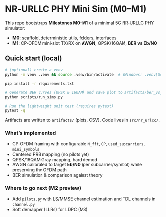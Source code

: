 # NR‑URLLC PHY Mini Sim (M0–M1)

This repo bootstraps **Milestones M0–M1** of a minimal 5G NR‑URLLC PHY simulator:
- **M0**: scaffold, deterministic utils, folders, interfaces
- **M1**: CP‑OFDM mini‑slot TX/RX on **AWGN**, QPSK/16QAM, **BER vs Eb/N0**

## Quick start (local)

```bash
# (optional) create a venv
python -m venv .venv && source .venv/bin/activate  # (Windows: .venv\Scripts\activate)

pip install -r requirements.txt

# Generate BER curves (QPSK & 16QAM) and save plot to artifacts/ber_vs_snr.png
python scripts/run_sims.py

# Run the lightweight unit test (requires pytest)
pytest -q
```

Artifacts are written to `artifacts/` (plots, CSV). Code lives in `src/nr_urlcc/`.

### What’s implemented
- CP‑OFDM framing with configurable `N_fft`, `CP`, `used_subcarriers`, `mini_symbols`
- Centered PRB mapping (no pilots yet)
- QPSK/16QAM Gray mapping, hard demod
- AWGN calibrated to target **Eb/N0** (per subcarrier/symbol) while preserving the OFDM path
- BER simulation & comparison against theory

### Where to go next (M2 preview)
- Add `pilots.py` with LS/MMSE channel estimation and TDL channels in `channel.py`
- Soft demapper (LLRs) for LDPC (M3)
